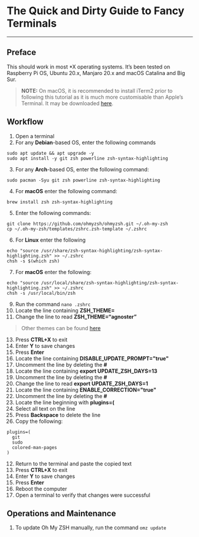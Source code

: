 # The Quick and Dirty Guide to Fancy Terminals
- - - -
## Preface
This should work in most *X operating systems. It’s been tested on Raspberry Pi OS, Ubuntu 20.x, Manjaro 20.x and macOS Catalina and Big Sur.
> **NOTE:** On macOS, it is recommended to install iTerm2 prior to following this tutorial as it is much more customisable than Apple’s Terminal. It may be downloaded [here](https://iterm2.com/downloads.html).  

## Workflow
1. Open a terminal
2. For any **Debian**-based OS, enter the following commands
```
sudo apt update && apt upgrade -y
sudo apt install -y git zsh powerline zsh-syntax-highlighting
```
3. For any **Arch**-based OS, enter the following command:
```
sudo pacman -Syu git zsh powerline zsh-syntax-highlighting
```
4. For **macOS** enter the following command:
```
brew install zsh zsh-syntax-highlighting
```
5. Enter the following commands:
```
git clone https://github.com/ohmyzsh/ohmyzsh.git ~/.oh-my-zsh
cp ~/.oh-my-zsh/templates/zshrc.zsh-template ~/.zshrc
```
6. For **Linux** enter the following
```
echo "source /usr/share/zsh-syntax-highlighting/zsh-syntax-highlighting.zsh" >> ~/.zshrc
chsh -s $(which zsh)
```
7. For **macOS** enter the following:
```
echo "source /usr/local/share/zsh-syntax-highlighting/zsh-syntax-highlighting.zsh" >> ~/.zshrc
chsh -s /usr/local/bin/zsh
```
9. Run the command `nano .zshrc`
10. Locate the line containing **ZSH_THEME=**
11. Change the line to read **ZSH_THEME=“agnoster”**
> Other themes can be found [here](https://github.com/ohmyzsh/ohmyzsh/wiki/Themes)  
13. Press **CTRL+X** to exit
14. Enter **Y** to save changes
15. Press **Enter**
16. Locate the line containing **DISABLE_UPDATE_PROMPT="true"**
17. Uncomment the line by deleting the **#**
18. Locate the line containing **export UPDATE_ZSH_DAYS=13**
19. Uncomment the line by deleting the **#**
20. Change the line to read **export UPDATE_ZSH_DAYS=1**
21. Locate the line containing **ENABLE_CORRECTION="true"**
22. Uncomment the line by deleting the **#**
23. Locate the line beginning with **plugins=(**
24. Select all text on the line
25. Press **Backspace** to delete the line
26. Copy the following:
```
plugins=(
  git
  sudo
  colored-man-pages
)
```
12. Return to the terminal and paste the copied text
13. Press **CTRL+X** to exit
14. Enter **Y** to save changes
15. Press **Enter**
16. Reboot the computer
17. Open a terminal to verify that changes were successful

## Operations and Maintenance
1. To update Oh My ZSH manually, run the command `omz update`
